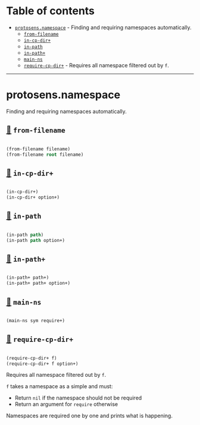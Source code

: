 # Table of contents
-  [`protosens.namespace`](#protosens.namespace)  - Finding and requiring namespaces automatically.
    -  [`from-filename`](#protosens.namespace/from-filename)
    -  [`in-cp-dir+`](#protosens.namespace/in-cp-dir+)
    -  [`in-path`](#protosens.namespace/in-path)
    -  [`in-path+`](#protosens.namespace/in-path+)
    -  [`main-ns`](#protosens.namespace/main-ns)
    -  [`require-cp-dir+`](#protosens.namespace/require-cp-dir+) - Requires all namespace filtered out by <code>f</code>.

-----
# <a name="protosens.namespace">protosens.namespace</a>


Finding and requiring namespaces automatically.




## <a name="protosens.namespace/from-filename">[:page_facing_up:](https://github.com/protosens/monorepo.cljc/blob/develop/module/namespace/src/main/clj/protosens/namespace.clj#L17-L41) `from-filename`</a>
``` clojure

(from-filename filename)
(from-filename root filename)
```


## <a name="protosens.namespace/in-cp-dir+">[:page_facing_up:](https://github.com/protosens/monorepo.cljc/blob/develop/module/namespace/src/main/clj/protosens/namespace.clj#L60-L72) `in-cp-dir+`</a>
``` clojure

(in-cp-dir+)
(in-cp-dir+ option+)
```


## <a name="protosens.namespace/in-path">[:page_facing_up:](https://github.com/protosens/monorepo.cljc/blob/develop/module/namespace/src/main/clj/protosens/namespace.clj#L76-L99) `in-path`</a>
``` clojure

(in-path path)
(in-path path option+)
```


## <a name="protosens.namespace/in-path+">[:page_facing_up:](https://github.com/protosens/monorepo.cljc/blob/develop/module/namespace/src/main/clj/protosens/namespace.clj#L104-L119) `in-path+`</a>
``` clojure

(in-path+ path+)
(in-path+ path+ option+)
```


## <a name="protosens.namespace/main-ns">[:page_facing_up:](https://github.com/protosens/monorepo.cljc/blob/develop/module/namespace/src/main/clj/protosens/namespace.clj#L45-L54) `main-ns`</a>
``` clojure

(main-ns sym require+)
```


## <a name="protosens.namespace/require-cp-dir+">[:page_facing_up:](https://github.com/protosens/monorepo.cljc/blob/develop/module/namespace/src/main/clj/protosens/namespace.clj#L125-L157) `require-cp-dir+`</a>
``` clojure

(require-cp-dir+ f)
(require-cp-dir+ f option+)
```


Requires all namespace filtered out by `f`.

   `f` takes a namespace as a simple and must:

   - Return `nil` if the namespace should not be required
   - Return an argument for `require` otherwise

   Namespaces are required one by one and prints what is happening.
